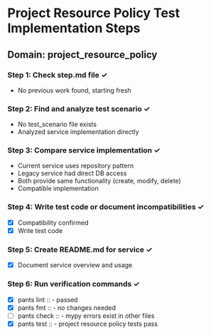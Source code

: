 # Project Resource Policy Test Implementation Steps

## Domain: project_resource_policy

### Step 1: Check step.md file ✓
- No previous work found, starting fresh

### Step 2: Find and analyze test scenario ✓
- No test_scenario file exists
- Analyzed service implementation directly

### Step 3: Compare service implementation ✓
- Current service uses repository pattern
- Legacy service had direct DB access
- Both provide same functionality (create, modify, delete)
- Compatible implementation

### Step 4: Write test code or document incompatibilities ✓
- [x] Compatibility confirmed
- [x] Write test code

### Step 5: Create README.md for service ✓
- [x] Document service overview and usage

### Step 6: Run verification commands ✓
- [x] pants lint :: - passed
- [x] pants fmt :: - no changes needed
- [ ] pants check :: - mypy errors exist in other files
- [x] pants test :: - project resource policy tests pass